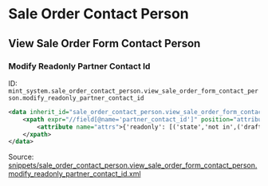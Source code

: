 # Sale Order Contact Person

## View Sale Order Form Contact Person

### Modify Readonly Partner Contact Id

ID: `mint_system.sale_order_contact_person.view_sale_order_form_contact_person.modify_readonly_partner_contact_id`

```xml
<data inherit_id="sale_order_contact_person.view_sale_order_form_contact_person" priority="50">
    <xpath expr="//field[@name='partner_contact_id']" position="attributes">
        <attribute name="attrs">{'readonly': [('state','not in',('draft','sent','sale'))]}</attribute>
    </xpath>
</data>

```

Source: [snippets/sale_order_contact_person.view_sale_order_form_contact_person.modify_readonly_partner_contact_id.xml](https://github.com/Mint-System/Odoo-Build/tree/main/snippets/sale_order_contact_person.view_sale_order_form_contact_person.modify_readonly_partner_contact_id.xml)
